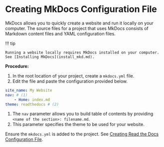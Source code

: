 # Creating MkDocs Configuration File

MkDocs allows you to quickly create a website and run it locally on your computer.
The source files for a project that uses MkDocs consists of Markdown content files and YAML configuration files.

!!! tip

    Running a website locally requires MkDocs installed on your computer. See [Installing MkDocs](install_mkd.md).

**Procedure:**

1. In the root location of your project, create a `mkdocs.yml` file.
2. Edit the file and paste the configuration provided below.

``` yaml title="mkdocs.yml"
site_name: My Website
nav: # (1)
    - Home: index.md
theme: readthedocs # (2)
```

1. The `nav` parameter allows you to build table of contents by providing `<name of the section>: filename.md`.
2. This parameter specifies the theme to be used for your website.

Ensure the `mkdocs.yml` is added to the project. See [Creating Read the Docs Configuration File](creating_rdt.md).